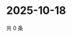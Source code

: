 # 2025-10-18

共 0 条

<!-- BEGIN ZHIHUVIDEO -->
<!-- 最后更新时间 Sat Oct 18 2025 13:10:33 GMT+0800 (China Standard Time) -->

<!-- END ZHIHUVIDEO -->
